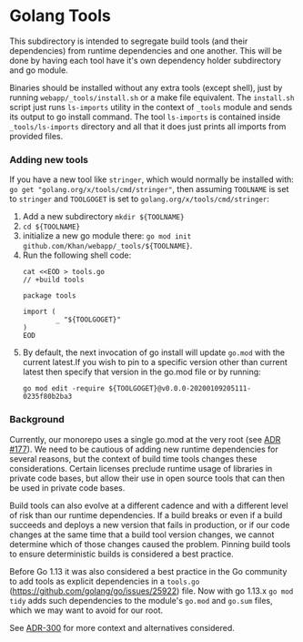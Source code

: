 # Golang Tools

This subdirectory is intended to segregate build tools (and their
dependencies) from runtime dependencies and one another. This
will be done by having each tool have it's own
dependency holder subdirectory and go module.

Binaries should be installed without any extra tools (except shell),
just by running `webapp/_tools/install.sh` or a make file equivalent.
The `install.sh` script just runs `ls-imports` utility in the context
of `_tools` module and sends its output to go install command.
The tool `ls-imports` is contained inside `_tools/ls-imports`
directory and all that it does just prints all imports from provided
files.

### Adding new tools

If you have a new tool like `stringer`, which would normally be
installed with:
`go get "golang.org/x/tools/cmd/stringer"`, then assuming `TOOLNAME`
is set to `stringer` and `TOOLGOGET` is set to
`golang.org/x/tools/cmd/stringer`:


1. Add a new subdirectory `mkdir ${TOOLNAME}`
2. `cd ${TOOLNAME}`
3. initialize a new go module there:
`go mod init github.com/Khan/webapp/_tools/${TOOLNAME}`.
4. Run the following shell code:
    ```shell
    cat <<EOD > tools.go
    // +build tools
    
    package tools
    
    import (
            _ "${TOOLGOGET}"
    )
    EOD
    ```
5. By default, the next invocation of go install will update `go.mod` with the
current latest.If you wish to pin to a specific version other than
current latest then specify that version in the go.mod file or by
running:
    ```shell
    go mod edit -require ${TOOLGOGET}@v0.0.0-20200109205111-0235f80b2ba3
    ```
### Background

Currently, our monorepo uses a single go.mod at the very root
(see [ADR #177](https://docs.google.com/document/d/1XcSCeKjfmsyx4sZF-fReMOOB-l94JwSK3WjAT9DVLVk/edit?usp=sharing)).
We need to be cautious of adding new runtime dependencies for several
reasons, but the context of build time tools changes these
considerations.
Certain licenses preclude runtime usage of libraries in private code
bases, but allow their use in open source tools that can then be used
in private code bases.

Build tools can also evolve at a different cadence and with a
different level of risk than our runtime dependencies. If a build
breaks or even if a build succeeds and deploys a new version that
fails in production, or if our code changes at the same time that a
build tool version changes, we cannot determine which of those changes
caused the problem. Pinning build tools to ensure deterministic builds
is considered a best practice.

Before Go 1.13 it was also considered a best practice in the Go
community to add tools as explicit dependencies in a `tools.go`
(https://github.com/golang/go/issues/25922) file. Now with go 1.13.x
`go mod tidy` adds such dependencies to the module's `go.mod` and
`go.sum` files, which we may want to avoid for our root.

See [ADR-300](https://docs.google.com/document/d/1rYk90y3Q4-xaTDomMlP4w5UFteInfrkV2xBomg-rsWU/edit?usp=sharing)
for more context and alternatives considered.

